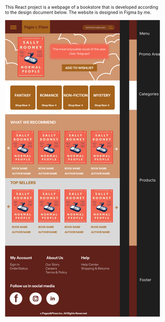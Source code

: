 This React project is a webpage of a bookstore that is developed according to the design document below. The website is designed in Figma by me.
<br><br>
![image alt](https://github.com/duygudumlupinar/react-app/blob/1b649a407453263a2dbd2a89397c5bbd177809e7/Pages%26Pines.png)

